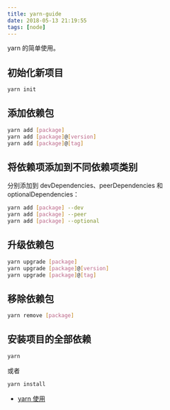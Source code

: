 ```yaml
---
title: yarn-guide
date: 2018-05-13 21:19:55
tags: [node]
---
```


yarn 的简单使用。
<!-- more --><!-- toc -->
## 初始化新项目

```bash
yarn init
```

## 添加依赖包

```bash
yarn add [package]
yarn add [package]@[version]
yarn add [package]@[tag]
```

## 将依赖项添加到不同依赖项类别

分别添加到 devDependencies、peerDependencies 和 optionalDependencies：

```bash
yarn add [package] --dev
yarn add [package] --peer
yarn add [package] --optional
```

## 升级依赖包

```bash
yarn upgrade [package]
yarn upgrade [package]@[version]
yarn upgrade [package]@[tag]
```

## 移除依赖包

```bash
yarn remove [package]
```

## 安装项目的全部依赖

```bash
yarn
```

或者

```bash
yarn install
```

- [yarn 使用](https://yarnpkg.com/zh-Hans/docs/usage)
